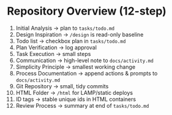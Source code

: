 # Repository Overview (12-step)
1. Initial Analysis → plan to `tasks/todo.md`
2. Design Inspiration → `/design` is read-only baseline
3. Todo list → checkbox plan in `tasks/todo.md`
4. Plan Verification → log approval
5. Task Execution → small steps
6. Communication → high-level note to `docs/activity.md`
7. Simplicity Principle → smallest working change
8. Process Documentation → append actions & prompts to `docs/activity.md`
9. Git Repository → small, tidy commits
10. HTML Folder → `/html` for LAMP/static deploys
11. ID tags → stable unique ids in HTML containers
12. Review Process → summary at end of `tasks/todo.md`
